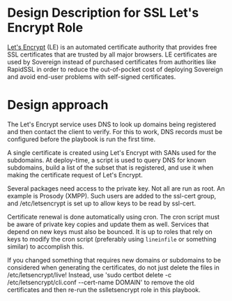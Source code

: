 # Design Description for SSL Let's Encrypt Role

[Let's Encrypt](https://letsencrypt.org) (LE) is an automated certificate authority that provides free SSL certificates that are trusted by all major browsers.  LE certificates are used by Sovereign instead of purchased certificates from authorities like RapidSSL in order to reduce the out-of-pocket cost of deploying Sovereign and avoid end-user problems with self-signed certificates.

# Design approach

The Let's Encrypt service uses DNS to look up domains being registered and then contact the client to verify. For this to work, DNS records must be configured before the playbook is run the first time.

A single certificate is created using Let's Encrypt with SANs used for the subdomains.  At deploy-time, a script is used to query DNS for known subdomains, build a list of the subset that is registered, and use it when making the certificate request of Let's Encrypt.

Several packages need access to the private key. Not all are run as root. An example is Prosody (XMPP). Such users are added to the ssl-cert group, and /etc/letsencrypt is set up to allow keys to be read by ssl-cert.

Certificate renewal is done automatically using cron. The cron script must be aware of private key copies and update them as well. Services that depend on new keys must also be bounced. It is up to roles that rely on keys to modify the cron script (preferably using `lineinfile` or something similar) to accomplish this.

If you changed something that requires new domains or subdomains to be considered when generating the certificates, do not just delete the files in /etc/letsencrypt/live!
Instead, use 'sudo certbot delete -c /etc/letsencrypt/cli.conf --cert-name DOMAIN' to remove the old certificates and then re-run the sslletsencrypt role in this playbook.
